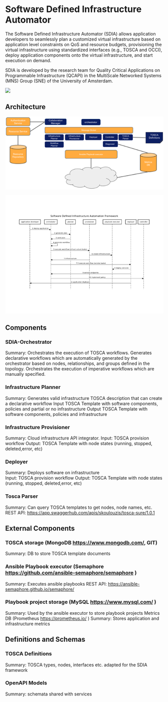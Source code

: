 # Software Defined Infrastructure Automator

The Software Defined Infrastructure Automator (SDIA) allows application developers to seamlessly plan a customized virtual infrastructure based on application level constraints on QoS and resource budgets, provisioning the virtual infrastructure using standardized interfaces (e.g., TOSCA and OCCI), deploy application components onto the virtual infrastructure, and start execution on demand.

SDIA is developed by the research team for Quality Critical Applications on Programmable Infrastructure (QCAPI) in the MultiScale Networked Systems (MNS)  Group (SNE) of the University of Amsterdam.

![](https://upload.wikimedia.org/wikipedia/en/thumb/7/78/University_of_Amsterdam_logo.svg/1024px-University_of_Amsterdam_logo.svg.png)


## Architecture


![SDIA Architecture](https://raw.githubusercontent.com/qcdia-sdia/qcdia-sdia.github.io/main/images/Untitled%20drawing.png)

![Example Sequence Diagram](https://raw.githubusercontent.com/qcdia-sdia/qcdia-sdia.github.io/main/images/seq.png)


## Components

### SDIA-Orchestrator 
Summary: Orchestrates the execution of TOSCA workflows. Generates declarative workflows which are automatically generated by the orchestrator based on nodes, relationships, and groups defined in the topology. Orchestrates the execution of imperative workflows which are manually specified.  

### Infrastructure Planner 
Summary: Generates valid infrastructure TOSCA description that can create a declarative workflow 
Input TOSCA Template with software components, policies and  partial or no infrastructure
Output  TOSCA Template with software components, policies and infrastructure


### Infrastructure Provisioner
Summary: Cloud infrastructure API integrator. 
Input: TOSCA provision workflow
Output: TOSCA Template with node states (running, stopped, deleted,error, etc)

### Deployer 
Summary: Deploys software on infrastructure   
Input: TOSCA provision workflow
Output: TOSCA Template with node states (running, stopped, deleted,error, etc)

### Tosca Parser
Summary: Can query TOSCA templates to get nodes, node names, etc.
REST API: https://app.swaggerhub.com/apis/skoulouzis/tosca-sure/1.0.1


## External Components    

### TOSCA storage (MongoDB https://www.mongodb.com/, GIT)
Summary: DB to store TOSCA template documents 

### Ansible Playbook executor (Semaphore https://github.com/ansible-semaphore/semaphore )
Summary: Executes ansible playbooks 
REST API: https://ansible-semaphore.github.io/semaphore/

### Playbook project storage (MySQL https://www.mysql.com/ )
Summary: Used by the ansible executor to store playbook projects 
Metrics DB (Prometheus https://prometheus.io/ ) 
Summary: Stores application and infrastructure metrics 


## Definitions and Schemas

### TOSCA Definitions
Summary: TOSCA types, nodes, interfaces etc. adapted for the SDIA framework 

### OpenAPI Models 
Summary: schemata shared with services


